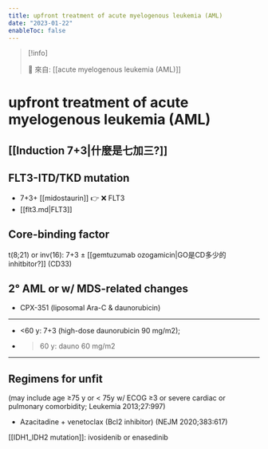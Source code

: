 ```yaml
---
title: upfront treatment of acute myelogenous leukemia (AML)
date: "2023-01-22"
enableToc: false
---
```


> [!info]
>
> 🌱 來自: [[acute myelogenous leukemia (AML)]]

# upfront treatment of acute myelogenous leukemia (AML)

## [[Induction 7+3|什麼是七加三?]]

## FLT3-ITD/TKD mutation

- 7+3+ [[midostaurin]] 👉 ❌ FLT3
- [[flt3.md|FLT3]]

## Core-binding factor

t(8;21) or inv(16): 7+3 ± [[gemtuzumab ozogamicin|GO是CD多少的inhitbitor?]] (CD33)

## 2° AML or w/ MDS-related changes

- CPX-351 (liposomal Ara-C & daunorubicin)

---
- <60 y: 7+3 (high-dose daunorubicin 90 mg/m2);
- > 60 y: dauno 60 mg/m2
---

## Regimens for **unfit**

(may include age ≥75 y or < 75y w/ ECOG ≥3 or severe cardiac or pulmonary comorbidity; Leukemia 2013;27:997)

- Azacitadine + venetoclax (Bcl2 inhibitor) (NEJM 2020;383:617)

[[IDH1_IDH2 mutation]]: ivosidenib or enasedinib
